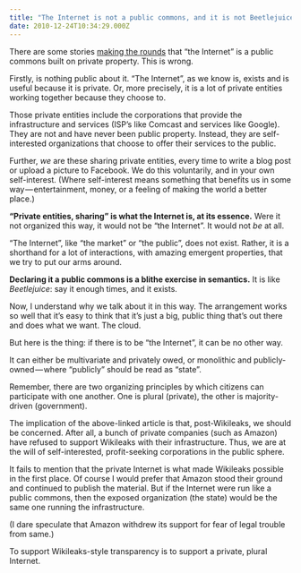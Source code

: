 ```yaml
---
title: "The Internet is not a public commons, and it is not Beetlejuice"
date: 2010-12-24T10:34:29.000Z
---
```


There are some stories [making the rounds](http://www.theatlantic.com/technology/print/2010/12/wikileaks-exposes-internets-dissent-tax-not-nerd-supremacy/68397/) that “the Internet” is a public commons built on private property. This is wrong.

Firstly, is nothing public about it. “The Internet”, as we know is, exists and is useful because it is private. Or, more precisely, it is a lot of private entities working together because they choose to.

Those private entities include the corporations that provide the infrastructure and services (ISP’s like Comcast and services like Google). They are not and have never been public property. Instead, they are self-interested organizations that choose to offer their services to the public.

Further, _we_ are these sharing private entities, every time to write a blog post or upload a picture to Facebook. We do this voluntarily, and in your own self-interest. (Where self-interest means something that benefits us in some way — entertainment, money, or a feeling of making the world a better place.)

**“Private entities, sharing” is what the Internet is, at its essence.** Were it not organized this way, it would not be “the Internet”. It would not _be_ at all.

“The Internet”, like “the market” or “the public”, does not exist. Rather, it is a shorthand for a lot of interactions, with amazing emergent properties, that we try to put our arms around.

**Declaring it a public commons is a blithe exercise in semantics.** It is like _Beetlejuice_: say it enough times, and it exists.

Now, I understand why we talk about it in this way. The arrangement works so well that it’s easy to think that it’s just a big, public thing that’s out there and does what we want. The cloud.

But here is the thing: if there is to be “the Internet”, it can be no other way.

It can either be multivariate and privately owed, or monolithic and publicly-owned — where “publicly” should be read as “state”.

Remember, there are two organizing principles by which citizens can participate with one another. One is plural (private), the other is majority-driven (government).

The implication of the above-linked article is that, post-Wikileaks, we should be concerned. After all, a bunch of private companies (such as Amazon) have refused to support Wikileaks with their infrastructure. Thus, we are at the will of self-interested, profit-seeking corporations in the public sphere.

It fails to mention that the private Internet is what made Wikileaks possible in the first place. Of course I would prefer that Amazon stood their ground and continued to publish the material. But if the Internet were run like a public commons, then the exposed organization (the state) would be the same one running the infrastructure.

(I dare speculate that Amazon withdrew its support for fear of legal trouble from same.)

To support Wikileaks-style transparency is to support a private, plural Internet.
